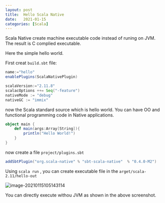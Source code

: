 ```yaml
---
layout: post
title:  Hello Scala Native
date:   2021-01-15
categories: [Scala]
---
```


Scala Native create machine executable code instead of runing on JVM. The result is C complied executable.

<!--more-->

Here the simple hello world. 

First creat `build.sbt` file:

```sbt
name:="hello"
enablePlugins(ScalaNativePlugin)

scalaVersion:="2.11.8"
scalacOptions ++= Seq("-feature")
nativeMode := "debug"
nativeGC := "immix"
```

now the Scala standard source which is hello world. You can have OO and functional programming code in Native applications.

```scala
object main {
    def main(args:Array[String]){
        println("Hello World!")
    }
}
```

now create a file `project/plugins.sbt`

```sbt
addSbtPlugin("org.scala-native" % "sbt-scala-native"  % "0.4.0-M2")
```

Using `scala run` , you can create executable file in the `arget/scala-2.11/hello-out`

![image-20210115105143114](https://cdn.jsdelivr.net/gh/ojitha/blog@master/uPic/image-20210115105143114.png)

You can directly execute withou JVM as shown in the above screenshot.

